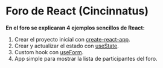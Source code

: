 # Foro de React (Cincinnatus)

**En el foro se explicaran 4 ejemplos sencillos de React:**

1. Crear el proyecto inicial con [create-react-app](https://facebook.github.io/create-react-app/).
2. Crear y actualizar el estado con [useState](https://reactjs.org/docs/hooks-reference.html#usestate).
3. Custom hook con [useForm](https://reactjs.org/docs/hooks-custom.html#useform).
4. App simple para mostrar la lista de participantes del foro.
